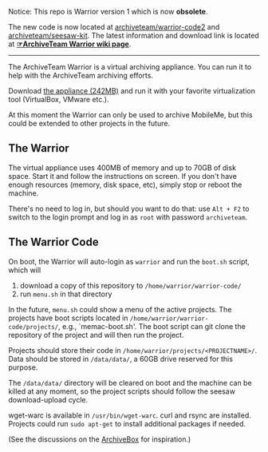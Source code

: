 Notice: This repo is Warrior version 1 which is now **obsolete**.

The new code is now located at [archiveteam/warrior-code2](https://github.com/archiveteam/warrior-code2) and [archiveteam/seesaw-kit](https://github.com/ArchiveTeam/seesaw-kit). The latest information and download link is located at [**☞ArchiveTeam Warrior wiki page**](http://archiveteam.org/index.php?title=Warrior).

---

The ArchiveTeam Warrior is a virtual archiving appliance. You can run it to help with the ArchiveTeam archiving efforts.

Download [the appliance (242MB)](http://archive.org/download/archiveteam-warrior/archiveteam-warrior-v1.ova) and run it with your favorite virtualization tool (VirtualBox, VMware etc.).

At this moment the Warrior can only be used to archive MobileMe, but this could be extended to other projects in the future.

## The Warrior ##

The virtual appliance uses 400MB of memory and up to 70GB of disk space. Start it and follow the instructions on screen. If you don't have enough resources (memory, disk space, etc), simply stop or reboot the machine.

There's no need to log in, but should you want to do that: use `Alt + F2` to switch to the login prompt and log in as `root` with password `archiveteam`.


## The Warrior Code ##

On boot, the Warrior will auto-login as `warrior` and run the `boot.sh` script, which will

1. download a copy of this repository to `/home/warrior/warrior-code/`
2. run `menu.sh` in that directory

In the future, `menu.sh` could show a menu of the active projects. The projects have boot scripts located in `/home/warrior/warrior-code/projects/`, e.g., `memac-boot.sh'. The boot script can git clone the repository of the project and will then run the project.

Projects should store their code in `/home/warrior/projects/<PROJECTNAME>/`. Data should be stored in `/data/data/`, a 60GB drive reserved for this purpose.

The `/data/data/` directory will be cleared on boot and the machine can be killed at any moment, so the project scripts should follow the seesaw download-upload cycle.

wget-warc is available in `/usr/bin/wget-warc`. curl and rsync are installed. Projects could run `sudo apt-get` to install additional packages if needed.

(See the discussions on the [ArchiveBox](http://www.archiveteam.org/index.php?title=ArchiveBox) for inspiration.)

